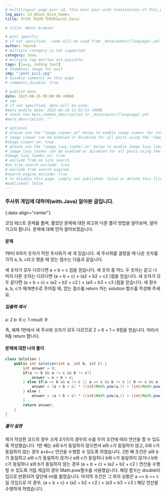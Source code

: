 ```yaml
---
# multilingual page pair id, this must pair with translations of this page. (This name must be unique)
lng_pair: id_About_Dice_Games
title: 주사위 게임에 대하여(with.Java)

# title: About browser

# post specific
# if not specified, .name will be used from _data/owner/[language].yml
author: Yeonuk
# multiple category is not supported
category: Java
# multiple tag entries are possible
tags: [java, coding test]
# thumbnail image for post
img: ":post_pic1.jpg"
# disable comments on this page
# comments_disable: true

# publish date
date: 2023-08-25 09:00:00 +0900
# seo
# if not specified, date will be used.
#meta_modify_date: 2021-08-10 11:32:53 +0900
# check the meta_common_description in _data/owner/[language].yml
#meta_description: ""

# optional
# please use the "image_viewer_on" below to enable image viewer for individual pages or posts (_posts/ or [language]/_posts folders).
# image viewer can be enabled or disabled for all posts using the "image_viewer_posts: true" setting in _data/conf/main.yml.
#image_viewer_on: true
# please use the "image_lazy_loader_on" below to enable image lazy loader for individual pages or posts (_posts/ or [language]/_posts folders).
# image lazy loader can be enabled or disabled for all posts using the "image_lazy_loader_posts: true" setting in _data/conf/main.yml.
#image_lazy_loader_on: true
# exclude from on site search
#on_site_search_exclude: true
# exclude from search engines
#search_engine_exclude: true
# to disable this page, simply set published: false or delete this file
#published: false
---
```


<!-- outline-start -->

### 주사위 게임에 대하여(with.Java) 알아본 글입니다.

{:data-align="center"}

<!-- outline-end -->

코딩 테스트 문제를 풀며, 풀었던 문제에 대한 회고와 다른 풀이 방법을 알아보며, 알아가고자 합니다.
문제에 대해 먼저 알아보겠습니다.

#### 문제

1부터 6까지 숫자가 적힌 주사위가 세 개 있습니다. 세 주사위를 굴렸을 때 나온 숫자를 각각 a, b, c라고 했을 때 얻는 점수는 다음과 같습니다.

세 숫자가 모두 다르다면 a + b + c 점을 얻습니다.
세 숫자 중 어느 두 숫자는 같고 나머지 다른 숫자는 다르다면 (a + b + c) × (a2 + b2 + c2 )점을 얻습니다.
세 숫자가 모두 같다면 (a + b + c) × (a2 + b2 + c2 ) × (a3 + b3 + c3 )점을 얻습니다.
세 정수 a, b, c가 매개변수로 주어질 때, 얻는 점수를 return 하는 solution 함수를 작성해 주세요.

##### 입출력 예시

a: 2
b: 6
c: 1
result: 9

즉, 예제 1번에서 세 주사위 숫자가 모두 다르므로 2 + 6 + 1 = 9점을 얻습니다. 따라서 9를 return 합니다.

#### 문제에 대한 나의 풀이

```java
class Solution {
    public int solution(int a, int b, int c) {
        int answer = 0;
        if(a != b && a != c && b != c){
            answer = a + b + c;
        } else if(a == b && a != c || a == c && b != c || b == c && a != b ){
            answer = (a + b + c) * ((int)Math.pow(a,2) + (int)Math.pow(b,2) + (int)Math.pow(c,2));
        } else {
            answer = (a + b + c) * ((int)Math.pow(a,2) + (int)Math.pow(b,2) + (int)Math.pow(c,2)) * ((int)Math.pow(a,3) + (int)Math.pow(b,3) + (int)Math.pow(c,3));
        }
        return answer;
    }
}
```

##### 풀이 설명

제가 작성한 코드의 경우 크게 3가지의 경우의 수를 두어 조건에 따라 연산을 할 수 있도록 작성했습니다.
1번 째는 a와 b가 동일하지 않으면서 a와 c가 동일하지 않고, b와 c가 동일하지 않는 경우 a+b+c 연산을 수행할 수 있도록 하였습니다.
2번 째 조건은 a와 b가 동일하고 a와 c가 동일하지 않거나 a와 c가 동일하나 b와 c가 동일하지 않거나 b와 c가 동일하나 a와 b가 동일하지 않는 경우 (a + b + c) × (a2 + b2 + c2 ) 연산을 수행할 수 있도록 거듭 제곱의 경우 Math.pow함수를 사용했습니다.
해당 함수는 double타입으로 반환되어 앞단에 int를 붙였습니다. 마지막 조건은 그 외의 상황은 a == b == c일 것임으로 이 경우,
(a + b + c) × (a2 + b2 + c2 ) × (a3 + b3 + c3 ) 해당 연산을 수행하게 하였습니다.
